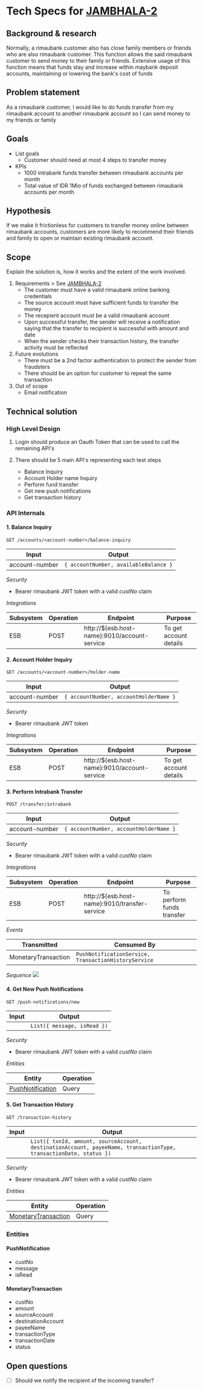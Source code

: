 
# Tech Specs for [JAMBHALA-2](https://zakiyunus.atlassian.net/browse/JAMBHALA-2)

## Background & research

Normally, a rimaubank customer also has close family members or friends who are also rimaubank customer. This function allows the said rimaubank customer to send money to their family or friends. Extensive usage of this function means that funds stay and increase within maybank deposit accounts, maintaining or lowering the bank's cost of funds


## Problem statement

As a rimaubank customer, I would like to do funds transfer from my rimaubank account to another rimaubank account so I can send money to my friends or family

## Goals

-   List goals
    - Customer should need at most 4 steps to transfer money
-   KPIs
    - 1000 intrabank funds transfer between rimaubank accounts per month
    - Total value of IDR 1Mio of funds exchanged between rimaubank accounts per month

## ﻿Hypothesis

If we make it frictionless for customers to transfer money online between rimaubank accounts, customers are more likely to recommend their friends and family to open or maintain existing rimaubank account.


## Scope

Explain the solution is, how it works and the extent of the work involved.

1.  Requirements > See [JAMBHALA-2](https://zakiyunus.atlassian.net/browse/JAMBHALA-2)
    - The customer must have a valid rimaubank online banking credentials
    - The source account must have sufficient funds to transfer the money
    - The recepient account must be a valid rimaubank account
    - Upon successful transfer, the sender will receive a notification saying that the transfer to recipient is successful with amount and date
    - When the sender checks their transaction history, the transfer activity must be reflected
2.  Future evolutions
    - There must be a 2nd factor authentication to protect the sender from fraudsters
    - There should be an option for customer to repeat the same transaction
3.  Out of scope
    - Email notification


## Technical solution

### High Level Design
1. Login should produce an Oauth Token that can be used to call the remaining API's
2. There should be 5 main API's representing each test steps

   - Balance Inquiry
   - Account Holder name Inquiry
   - Perform fund transfer
   - Get new push notifications
   - Get transaction history
   

### API Internals

#### 1. Balance Inquiry
````GET /accounts/<account-number>/balance-inquiry````

| Input | Output                                      |
|----- |---------------------------------------------|
|account-number | ````{ accountNumber, availableBalance }```` |

*Security*
 
- Bearer rimaubank JWT token with a valid *custNo* claim
 
*Integrations*
 
| Subsystem | Operation | Endpoint | Purpose                 |
|--------|-------|-------|-------------------------|
| ESB | POST | http://${esb.host-name}:9010/account-service | To get account details  |
 


#### 2. Account Holder Inquiry
````GET /accounts/<account-number>/holder-name````

| Input | Output                                       |
|----- |----------------------------------------------|
|account-number | ````{ accountNumber, accountHolderName }```` |

*Security*
  - Bearer rimaubank JWT token 
     
*Integrations*
 
  | Subsystem | Operation | Endpoint | Purpose                 |
  |--------|-------|-------|-------------------------|
  | ESB | POST | http://${esb.host-name}:9010/account-service | To get account details  |
 

#### 3. Perform Intrabank Transfer
````POST /transfer/intrabank```` 


| Input | Output                                       |
|----- |----------------------------------------------|
|account-number | ````{ accountNumber, accountHolderName }```` |

*Security*
  - Bearer rimaubank JWT token with a valid *custNo* claim
     
*Integrations*
 
  | Subsystem | Operation | Endpoint                                      | Purpose                   |
  |--------|-----------------------------------------------|---------------------------|-------------------------|
  | ESB | POST | http://${esb.host-name}:9010/transfer-service | To perform funds transfer |
 
*Events*  

| Transmitted | Consumed By                                                 |
|----|-------------------------------------------------------------|
| MonetaryTransaction| ````PushNotificationService, TransactionHistoryService ```` |


*Sequence*
![](transfer.svg)

#### 4. Get New Push Notifications
````GET /push-notifications/new````

| Input | Output                            |
|----- |-----------------------------------|
| | ````List({ message, isRead })```` |

*Security*
  - Bearer rimaubank JWT token  with a valid *custNo* claim
     
*Entities* 

| Entity                                | Operation |
|---------------------------------------|-----------|
| [PushNotification](#pushnotification) | Query     | 


#### 5. Get Transaction History
````GET /transaction-history````

| Input | Output                                                                                                                  |
|----- |-------------------------------------------------------------------------------------------------------------------------|
| | ````List({ txnId, amount, sourceAccount, destinationAccount, payeeName, transactionType, transactionDate, status })```` |

*Security*
  - Bearer rimaubank JWT token  with a valid *custNo* claim
     
*Entities* 

| Entity                                      | Operation |
|---------------------------------------------|-----------|
| [MonetaryTransaction](#monetarytransaction) | Query     | 

### Entities

#### PushNotification
- custNo
- message
- isRead

#### MonetaryTransaction
- custNo
- amount
- sourceAccount
- destinationAccount
- payeeName
- transactionType
- transactionDate
- status
 
## Open questions

-   [ ] Should we notify the recipient of the incoming transfer?

          